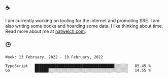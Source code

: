 ### ☕

I am currently working on tooling for the internet and promoting SRE. I am also writing some books and hoarding some data. I like thinking about time. Read more about me at [natwelch.com](https://natwelch.com).

### 🕒

<!--START_SECTION:waka-->
```text
Week: 13 February, 2022 - 19 February, 2022

TypeScript   ███████████████████████████████████░░░░░░   85.45 % 
Go           ██████░░░░░░░░░░░░░░░░░░░░░░░░░░░░░░░░░░░   14.55 % 
```
<!--END_SECTION:waka-->
